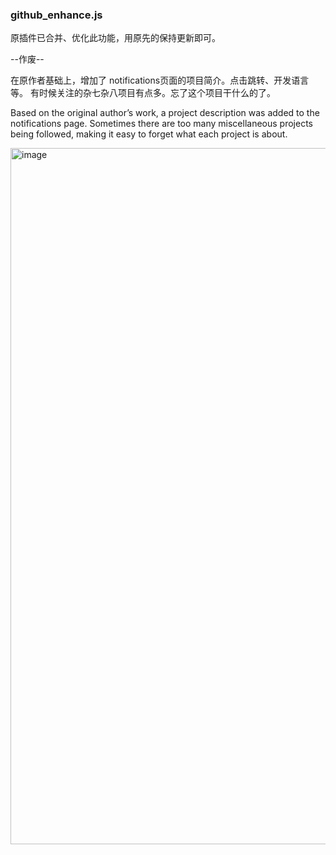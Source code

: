 ### github_enhance.js

原插件已合并、优化此功能，用原先的保持更新即可。


--作废--

在原作者基础上，增加了 notifications页面的项目简介。点击跳转、开发语言等。
有时候关注的杂七杂八项目有点多。忘了这个项目干什么的了。

Based on the original author’s work, a project description was added to the notifications page. Sometimes there are too many miscellaneous projects being followed, making it easy to forget what each project is about.

<img width="1114" alt="image" src="https://github.com/user-attachments/assets/c6f57413-b3e7-4fd7-be87-e4874b920415">
